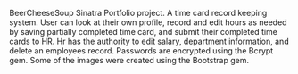 BeerCheeseSoup
Sinatra Portfolio project. A time card record keeping system. User can look at their own profile, record and edit hours as needed by saving partially completed time card, and submit their completed time cards to HR. Hr has the authority to edit salary, department information, and delete an employees record. Passwords are encrypted using the Bcrypt gem. Some of the images were created using the Bootstrap gem.
